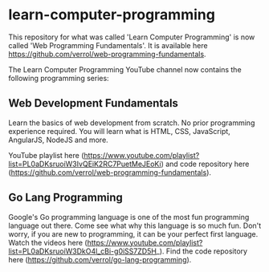 # learn-computer-programming

This repository for what was called 'Learn Computer Programming' is now called 'Web Programming Fundamentals'. It is available here https://github.com/verrol/web-programming-fundamentals.

The Learn Computer Programming YouTube channel now contains the following programming series:
## Web Development Fundamentals
Learn the basics of web development from scratch. No prior programming experience required. You will learn what is HTML, CSS, JavaScript, AngularJS, NodeJS and more. 

YouTube playlist here (https://www.youtube.com/playlist?list=PL0aDKsruoiW3IvQEiK2RC7PuetMeJEoKi) and code repository here (https://github.com/verrol/web-programming-fundamentals).

## Go Lang Programming
Google's Go programming language is one of the most fun programming language out there. Come see what why this language is so much fun. Don't worry, if you are new to programming, it can be your perfect first language. Watch the videos here (https://www.youtube.com/playlist?list=PL0aDKsruoiW3DkO4l_cBi-g0iSS7ZD5H_). Find the code repository here (https://github.com/verrol/go-lang-programming).
